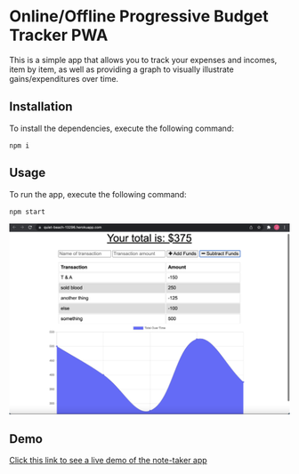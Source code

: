 # Online/Offline Progressive Budget Tracker PWA
This is a simple app that allows you to track your expenses and incomes, item by item, as well as providing a graph to visually illustrate gains/expenditures over time.

## Installation
To install the dependencies, execute the following command:
```
npm i
```

## Usage
To run the app, execute the following command:
```
npm start
```
![Budget Tracker](https://github.com/j-goldrath/budget-tracker/blob/main/assets/images/progressive-budget-pwa.png?raw=true)

## Demo
[Click this link to see a live demo of the note-taker app](https://quiet-beach-13296.herokuapp.com/)

